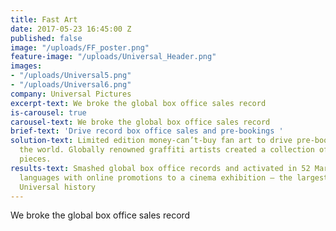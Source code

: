 ```yaml
---
title: Fast Art
date: 2017-05-23 16:45:00 Z
published: false
image: "/uploads/FF_poster.png"
feature-image: "/uploads/Universal_Header.png"
images:
- "/uploads/Universal5.png"
- "/uploads/Universal6.png"
company: Universal Pictures
excerpt-text: We broke the global box office sales record
is-carousel: true
carousel-text: We broke the global box office sales record
brief-text: 'Drive record box office sales and pre-bookings '
solution-text: Limited edition money-can’t-buy fan art to drive pre-bookings around
  the world. Globally renowned graffiti artists created a collection of twelve bespoke
  pieces.
results-text: Smashed global box office records and activated in 52 Markets with 37
  languages with online promotions to a cinema exhibition – the largest uptake in
  Universal history
---
```


We broke the global box office sales record